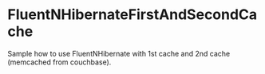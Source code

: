 # FluentNHibernateFirstAndSecondCache
Sample how to use FluentNHibernate with 1st cache and 2nd cache (memcached from couchbase).
